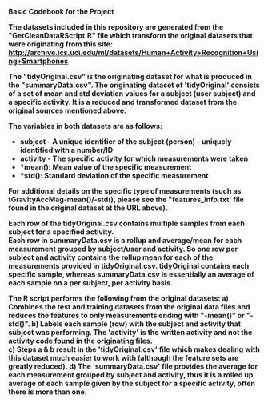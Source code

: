 
<b>Basic Codebook for the Project 

The datasets included in this repository are generated from the "GetCleanDataRScript.R" file which transform the original datasets that were originating from this site: http://archive.ics.uci.edu/ml/datasets/Human+Activity+Recognition+Using+Smartphones 

The "tidyOriginal.csv" is the originating dataset for what is produced in the "summaryData.csv".  The originating dataset of 'tidyOriginal' consists of a set of mean and std deviation values for a subject (user subject) and a specific activity.  It is a reduced and transformed dataset from the original sources mentioned above.

The variables in both datasets are as follows:
  - subject - A unique identifier of the subject (person) - uniquely identified with a number/ID
  - activity - The specific activity for which measurements were taken
  - *mean(): Mean value of the specific measurement
  - *std(): Standard deviation of the specific measurement

For additional details on the specific type of measurements (such as tGravityAccMag-mean()/-std(), please see the "features_info.txt' file found in the original dataset at the URL above).


Each row of the tidyOriginal.csv contains multiple samples from each subject for a specified activity.  
Each row in summaryData.csv is a rollup and average/mean for each measurement grouped by subject/user and activity.  So one row per subject and activity contains the rollup mean for each of the measurements provided in tidyOriginal.csv.  tidyOriginal contains each specific sample, whereas summaryData.csv is essentially an average of each sample on a per subject, per activity basis.

The R script performs the following from the original datasets:
a) Combines the test and training datasets from the original data files and reduces the features to only measurements ending with "-mean()" or "-std()".
b) Labels each sample (row) with the subject and activity that subject was performing.  The 'activity' is the written activity and not the activity code found in the originating files.  
c) Steps a & b result in the 'tidyOriginal.csv' file which makes dealing with this dataset much easier to work with (although the feature sets are greatly reduced).
d) The 'summaryData.csv' file provides the average for each measurement grouped by subject and activity, thus it is a rolled up average of each sample given by the subject for a specific activity, often there is more than one.  
